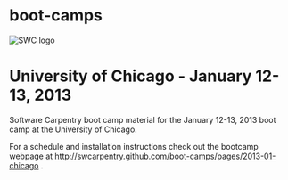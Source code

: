 boot-camps
==========
![SWC logo](http://software-carpentry.org/img/software-carpentry-banner.png)

# University of Chicago - January 12-13, 2013
Software Carpentry boot camp material
for the January 12-13, 2013 boot camp at the University of Chicago. 

For a schedule and installation instructions check out the bootcamp webpage at 
http://swcarpentry.github.com/boot-camps/pages/2013-01-chicago .
